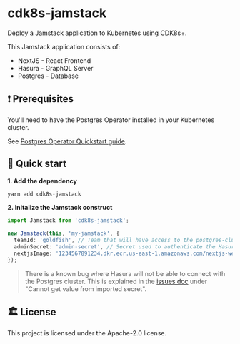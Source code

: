 # cdk8s-jamstack

Deploy a Jamstack application to Kubernetes using CDK8s+.

This Jamstack application consists of:

- NextJS - React Frontend
- Hasura - GraphQL Server
- Postgres - Database

## ❗ Prerequisites

You'll need to have the Postgres Operator installed in your Kubernetes cluster.

See [Postgres Operator Quickstart guide](https://postgres-operator.readthedocs.io/en/latest/quickstart/).

## :rocket: Quick start

**1. Add the dependency**

```ts
yarn add cdk8s-jamstack
```

**2. Initalize the Jamstack construct**

```ts
import Jamstack from 'cdk8s-jamstack';

new Jamstack(this, 'my-jamstack', {
  teamId: 'goldfish', // Team that will have access to the postgres-cluster
  adminSecret: 'admin-secret', // Secret used to authenticate the Hasura admin user
  nextjsImage: '1234567891234.dkr.ecr.us-east-1.amazonaws.com/nextjs-website:latest', // Nextjs image
});
```

> There is a known bug where Hasura will not be able to connect with the Postgres cluster. This is explained in the [issues doc](./docs/issues.md#cannot-get-value-from-imported-secret) under "Cannot get value from imported secret".

## :classical_building: License

This project is licensed under the Apache-2.0 license.
